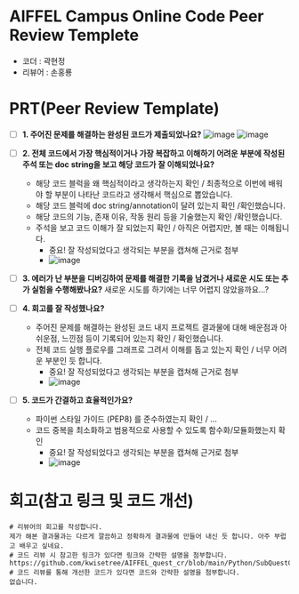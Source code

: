 # AIFFEL Campus Online Code Peer Review Templete
- 코더 : 곽현정
- 리뷰어 : 손홍룡


# PRT(Peer Review Template)
- [ ]  **1. 주어진 문제를 해결하는 완성된 코드가 제출되었나요?**
    ![image](https://github.com/user-attachments/assets/39eb4759-e694-41a1-b270-ad9c7a85b20a)
    ![image](https://github.com/user-attachments/assets/8588591f-5462-4009-9395-480e8be78a4b)

    
- [ ]  **2. 전체 코드에서 가장 핵심적이거나 가장 복잡하고 이해하기 어려운 부분에 작성된 
주석 또는 doc string을 보고 해당 코드가 잘 이해되었나요?**
    - 해당 코드 블럭을 왜 핵심적이라고 생각하는지 확인 / 최종적으로 이번에 배워야 할 부분이 나타난 코드라고 생각해서 핵심으로 뽑았습니다.
    - 해당 코드 블럭에 doc string/annotation이 달려 있는지 확인 /확인했습니다.
    - 해당 코드의 기능, 존재 이유, 작동 원리 등을 기술했는지 확인 /확인했습니다.
    - 주석을 보고 코드 이해가 잘 되었는지 확인 / 아직은 어렵지만, 볼 때는 이해됩니다.
        - 중요! 잘 작성되었다고 생각되는 부분을 캡쳐해 근거로 첨부
        - ![image](https://github.com/user-attachments/assets/e9bc6108-836d-4286-8522-78825474ca09)

        
- [ ]  **3. 에러가 난 부분을 디버깅하여 문제를 해결한 기록을 남겼거나
새로운 시도 또는 추가 실험을 수행해봤나요?**
   새로운 시도를 하기에는 너무 어렵지 않았을까요...?
        
- [ ]  **4. 회고를 잘 작성했나요?**
    - 주어진 문제를 해결하는 완성된 코드 내지 프로젝트 결과물에 대해
    배운점과 아쉬운점, 느낀점 등이 기록되어 있는지 확인 / 확인했습니다.
    - 전체 코드 실행 플로우를 그래프로 그려서 이해를 돕고 있는지 확인 / 너무 어려운 부분인 듯 합니다.
        - 중요! 잘 작성되었다고 생각되는 부분을 캡쳐해 근거로 첨부
        - ![image](https://github.com/user-attachments/assets/45566d77-4e93-4c56-b46f-30766ac734ca)

        
- [ ]  **5. 코드가 간결하고 효율적인가요?**
    - 파이썬 스타일 가이드 (PEP8) 를 준수하였는지 확인 / ...
    - 코드 중복을 최소화하고 범용적으로 사용할 수 있도록 함수화/모듈화했는지 확인
        - 중요! 잘 작성되었다고 생각되는 부분을 캡쳐해 근거로 첨부
        - ![image](https://github.com/user-attachments/assets/afe204e1-bd14-4ee8-9574-d0caa8c60f43)



# 회고(참고 링크 및 코드 개선)
```
# 리뷰어의 회고를 작성합니다.
제가 해본 결과물과는 다르게 깔끔하고 정확하게 결과물에 만들어 내신 듯 합니다. 아주 부럽고 배우고 싶네요.
# 코드 리뷰 시 참고한 링크가 있다면 링크와 간략한 설명을 첨부합니다.
https://github.com/kwisetree/AIFFEL_quest_cr/blob/main/Python/SubQuestC03/SubQuestC03.ipynb
# 코드 리뷰를 통해 개선한 코드가 있다면 코드와 간략한 설명을 첨부합니다.
없습니다.
```
